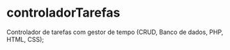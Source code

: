 # controladorTarefas
Controlador de tarefas com gestor de tempo (CRUD, Banco de dados, PHP, HTML, CSS);
